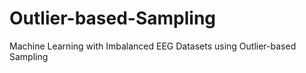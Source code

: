 # Outlier-based-Sampling
Machine Learning with Imbalanced EEG Datasets using Outlier-based Sampling
